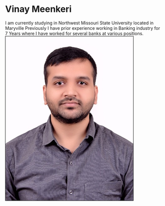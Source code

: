 # Vinay Meenkeri
I am currently studying in Northwest Missouri State University located in Maryville Previously I have prior experience working in Banking industry for 7 Years where I have worked for several banks at various positions.
![Vinay Image](VinayPic.jpg)
